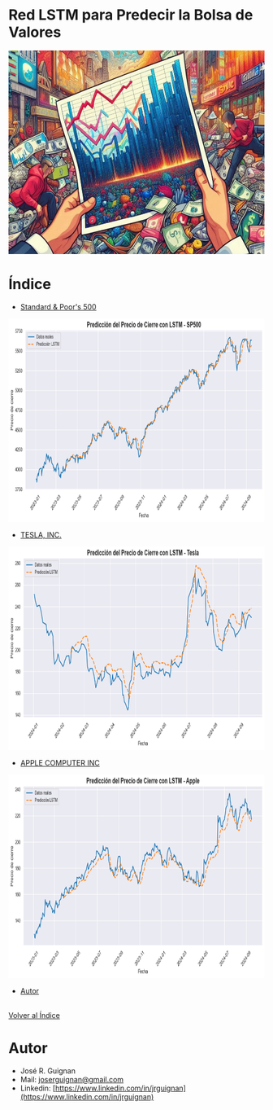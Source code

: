 # Red LSTM para Predecir la Bolsa de Valores

<p align="center">
<img src="https://github.com/jrguignan/Proyecto-Predictor_de_Trading/blob/main/images/banner.png"  height=400>
</p>



# Índice

* [Standard & Poor's 500](#Standard-&-Poor's-500) 

<p align="center">
<img src="https://github.com/jrguignan/Proyecto-Predictor_de_Trading/blob/main/images/sp500_c.png"  height=400>
</p>

* [TESLA, INC.](#TESLA,-INC.) 

<p align="center">
<img src="https://github.com/jrguignan/Proyecto-Predictor_de_Trading/blob/main/images/tesla_c.png"  height=400>
</p>

* [APPLE COMPUTER INC](#APPLE-COMPUTER-INC) 

<p align="center">
<img src="https://github.com/jrguignan/Proyecto-Predictor_de_Trading/blob/main/images/apple_c.png"  height=400>
</p>

* [Autor](#Autor)







<br>[Volver al Índice](#Índice)

# Autor

- José R. Guignan
- Mail: joserguignan@gmail.com
- Linkedin: [https://www.linkedin.com/in/jrguignan](https://www.linkedin.com/in/jrguignan)
